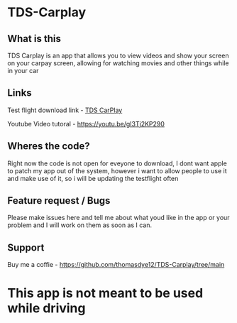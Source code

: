 # TDS-Carplay


## What is this 

TDS Carplay is an app that allows you to view videos and show your screen on your carpay screen, allowing for watching movies and other things while in your car

## Links 
Test flight download link - [TDS CarPlay](https://testflight.apple.com/join/1Z9HQgNw) 


Youtube Video tutoral - https://youtu.be/gI3Tj2KP290 


## Wheres the code?
Right now the code is not open for eveyone to download, I dont want apple to patch my app out of the system, however i want to allow people to use it and make use of it, so i will be updating the testflight often


## Feature request / Bugs 

Please make issues here and tell me about what youd like in the app or your problem and I will work on them as soon as I can. 


## Support 

Buy me a coffie - https://github.com/thomasdye12/TDS-Carplay/tree/main




# This app is not meant to be used while driving 
